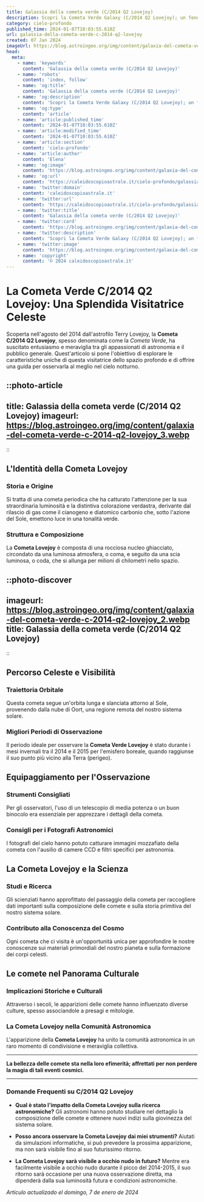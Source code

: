 ```yaml
---
title: Galassia della cometa verde (C/2014 Q2 Lovejoy)
description: Scopri la Cometa Verde Galaxy (C/2014 Q2 Lovejoy); un fenomeno celeste da non perdere. Leggi il nostro blog per i dettagli!
category: cielo-profondo
published_time: 2024-01-07T10:03:55.610Z
url: galassia-della-cometa-verde-c-2014-q2-lovejoy
created: 07 Jan 2024
imageUrl: https://blog.astroingeo.org/img/content/galaxia-del-cometa-verde-c-2014-q2-lovejoy_3.webp
head:
  meta:
    - name: 'keywords'
      content: 'Galassia della cometa verde (C/2014 Q2 Lovejoy)'
    - name: 'robots'
      content: 'index, follow'
    - name: 'og:title'
      content: 'Galassia della cometa verde (C/2014 Q2 Lovejoy)'
    - name: 'og:description'
      content: 'Scopri la Cometa Verde Galaxy (C/2014 Q2 Lovejoy); un fenomeno celeste da non perdere. Leggi il nostro blog per i dettagli!'
    - name: 'og:type'
      content: 'article'
    - name: 'article:published_time'
      content: '2024-01-07T10:03:55.610Z'
    - name: 'article:modified_time'
      content: '2024-01-07T10:03:55.610Z'
    - name: 'article:section'
      content: 'cielo-profondo'
    - name: 'article:author'
      content: 'Elena'
    - name: 'og:image'
      content: 'https://blog.astroingeo.org/img/content/galaxia-del-cometa-verde-c-2014-q2-lovejoy_3.webp'
    - name: 'og:url'
      content: 'https://caleidoscopioastrale.it/cielo-profondo/galassia-della-cometa-verde-c-2014-q2-lovejoy'
    - name: 'twitter:domain'
      content: 'caleidoscopioastrale.it'
    - name: 'twitter:url'
      content: 'https://caleidoscopioastrale.it/cielo-profondo/galassia-della-cometa-verde-c-2014-q2-lovejoy'
    - name: 'twitter:title'
      content: 'Galassia della cometa verde (C/2014 Q2 Lovejoy)'
    - name: 'twitter:card'
      content: 'https://blog.astroingeo.org/img/content/galaxia-del-cometa-verde-c-2014-q2-lovejoy_3.webp'
    - name: 'twitter:description'
      content: 'Scopri la Cometa Verde Galaxy (C/2014 Q2 Lovejoy); un fenomeno celeste da non perdere. Leggi il nostro blog per i dettagli!'
    - name: 'twitter:image'
      content: 'https://blog.astroingeo.org/img/content/galaxia-del-cometa-verde-c-2014-q2-lovejoy_3.webp'
    - name: 'copyright'
      content: '© 2024 caleidoscopioastrale.it'
---
```

# La Cometa Verde C/2014 Q2 Lovejoy: Una Splendida Visitatrice Celeste

Scoperta nell'agosto del 2014 dall'astrofilo Terry Lovejoy, la **Cometa C/2014 Q2 Lovejoy**, spesso denominata come la *Cometa Verde*, ha suscitato entusiasmo e meraviglia tra gli appassionati di astronomia e il pubblico generale. Quest'articolo si pone l'obiettivo di esplorare le caratteristiche uniche di questa visitatrice dello spazio profondo e di offrire una guida per osservarla al meglio nel cielo notturno.

::photo-article
---
title: Galassia della cometa verde (C/2014 Q2 Lovejoy)
imageurl: https://blog.astroingeo.org/img/content/galaxia-del-cometa-verde-c-2014-q2-lovejoy_3.webp
---
::

## L'Identità della Cometa Lovejoy

### Storia e Origine
Si tratta di una cometa periodica che ha catturato l'attenzione per la sua straordinaria luminosità e la distintiva colorazione verdastra, derivante dal rilascio di gas come il cianogeno e diatomico carbonio che, sotto l'azione del Sole, emettono luce in una tonalità verde.

### Struttura e Composizione
La **Cometa Lovejoy** è composta di una rocciosa nucleo ghiacciato, circondato da una luminosa atmosfera, o coma, e seguito da una scia luminosa, o coda, che si allunga per milioni di chilometri nello spazio.

::photo-discover
---
imageurl: https://blog.astroingeo.org/img/content/galaxia-del-cometa-verde-c-2014-q2-lovejoy_2.webp
title: Galassia della cometa verde (C/2014 Q2 Lovejoy)
---
::

## Percorso Celeste e Visibilità

### Traiettoria Orbitale
Questa cometa segue un'orbita lunga e slanciata attorno al Sole, provenendo dalla nube di Oort, una regione remota del nostro sistema solare. 

### Migliori Periodi di Osservazione
Il periodo ideale per osservare la **Cometa Verde Lovejoy** è stato durante i mesi invernali tra il 2014 e il 2015 per l'emisfero boreale, quando raggiunse il suo punto più vicino alla Terra (perigeo).

## Equipaggiamento per l'Osservazione

### Strumenti Consigliati
Per gli osservatori, l'uso di un telescopio di media potenza o un buon binocolo era essenziale per apprezzare i dettagli della cometa. 

### Consigli per i Fotografi Astronomici
I fotografi del cielo hanno potuto catturare immagini mozzafiato della cometa con l'ausilio di camere CCD e filtri specifici per astronomia.

## La Cometa Lovejoy e la Scienza

### Studi e Ricerca
Gli scienziati hanno approfittato del passaggio della cometa per raccogliere dati importanti sulla composizione delle comete e sulla storia primitiva del nostro sistema solare.

### Contributo alla Conoscenza del Cosmo
Ogni cometa che ci visita è un'opportunità unica per approfondire le nostre conoscenze sui materiali primordiali del nostro pianeta e sulla formazione dei corpi celesti.

## Le comete nel Panorama Culturale

### Implicazioni Storiche e Culturali
Attraverso i secoli, le apparizioni delle comete hanno influenzato diverse culture, spesso associandole a presagi e mitologie.

### La Cometa Lovejoy nella Comunità Astronomica
L'apparizione della **Cometa Lovejoy** ha unito la comunità astronomica in un raro momento di condivisione e meraviglia collettiva.

---

**La bellezza delle comete sta nella loro efimerità; affrettati per non perdere la magia di tali eventi cosmici.**

---

### Domande Frequenti su C/2014 Q2 Lovejoy

- **Qual è stato l'impatto della Cometa Lovejoy sulla ricerca astronomiche?**
  Gli astronomi hanno potuto studiare nel dettaglio la composizione delle comete e ottenere nuovi indizi sulla giovinezza del sistema solare.
  
- **Posso ancora osservare la Cometa Lovejoy dai miei strumenti?**
  Aiutati da simulazioni informatiche, si può prevedere la prossima apparizione, ma non sarà visibile fino al suo futurissimo ritorno.
  
- **La Cometa Lovejoy sarà visibile a occhio nudo in futuro?**
  Mentre era facilmente visibile a occhio nudo durante il picco del 2014-2015, il suo ritorno sarà occasione per una nuova osservazione diretta, ma dipenderà dalla sua luminosità futura e condizioni astronomiche.

_Artículo actualizado el domingo, 7 de enero de 2024_